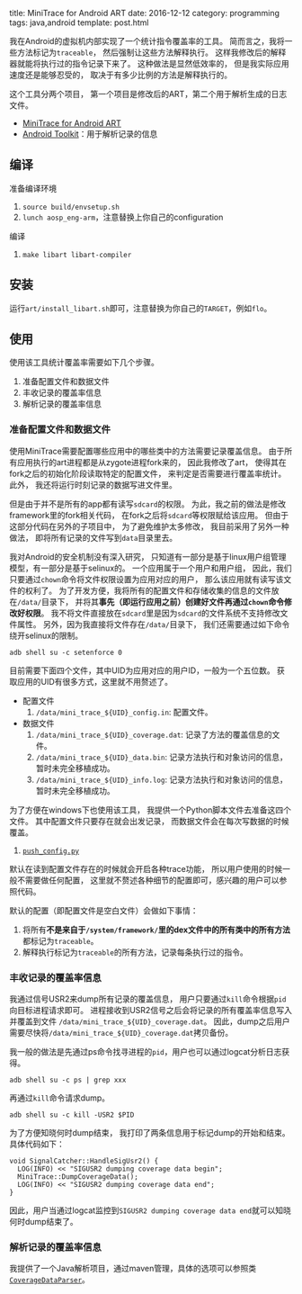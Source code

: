 title: MiniTrace for Android ART
date: 2016-12-12
category: programming
tags: java,android
template: post.html


我在Android的虚拟机内部实现了一个统计指令覆盖率的工具。
简而言之，我将一些方法标记为`traceable`，
然后强制让这些方法解释执行。
这样我修改后的解释器就能将执行过的指令记录下来了。
这种做法是显然低效率的，
但是我实际应用速度还是能够忍受的，
取决于有多少比例的方法是解释执行的。



这个工具分两个项目，
第一个项目是修改后的ART，第二个用于解析生成的日志文件。

* [MiniTrace for Android ART](https://bitbucket.org/txgu/mini-tracing-art6)
* [Android Toolkit](https://bitbucket.org/txgu/android-toolkit)：用于解析记录的信息



## 编译

准备编译环境

1. `source build/envsetup.sh`
2. `lunch aosp_eng-arm`，注意替换上你自己的configuration

编译

1. `make libart libart-compiler`

## 安装

运行`art/install_libart.sh`即可，注意替换为你自己的`TARGET`，例如`flo`。

## 使用

使用该工具统计覆盖率需要如下几个步骤。

1. 准备配置文件和数据文件
2. 丰收记录的覆盖率信息
3. 解析记录的覆盖率信息

### 准备配置文件和数据文件

使用MiniTrace需要配置哪些应用中的哪些类中的方法需要记录覆盖信息。
由于所有应用执行的art进程都是从zygote进程fork来的，
因此我修改了art，
使得其在fork之后的初始化阶段读取特定的配置文件，
来判定是否需要进行覆盖率统计。
此外， 我还将运行时刻记录的数据写进文件里。

但是由于并不是所有的app都有读写`sdcard`的权限。
为此，我之前的做法是修改framework里的fork相关代码，
在fork之后将`sdcard`等权限赋给该应用。
但由于这部分代码在另外的子项目中，
为了避免维护太多修改，
我目前采用了另外一种做法，
即将所有记录的文件写到`data`目录里去。

我对Android的安全机制没有深入研究，
只知道有一部分是基于linux用户组管理模型，有一部分是基于selinux的。
一个应用属于一个用户和用户组，
因此，我们只要通过`chown`命令将文件权限设置为应用对应的用户，
那么该应用就有读写该文件的权利了。
为了开发方便，我将所有的配置文件和存储收集的信息的文件放在`/data/`目录下，
并将其**事先（即运行应用之前）创建好文件再通过`chown`命令修改好权限**。
我不将文件直接放在`sdcard`里是因为`sdcard`的文件系统不支持修改文件属性。
另外，因为我直接将文件存在`/data/`目录下，
我们还需要通过如下命令绕开selinux的限制。

~~~
adb shell su -c setenforce 0
~~~

目前需要下面四个文件，其中UID为应用对应的用户ID，一般为一个五位数。
获取应用的UID有很多方式，这里就不用赘述了。

* 配置文件
    1. `/data/mini_trace_${UID}_config.in`: 配置文件。
* 数据文件
    1. `/data/mini_trace_${UID}_coverage.dat`: 记录了方法的覆盖信息的文件。
    2. `/data/mini_trace_${UID}_data.bin`: 记录方法执行和对象访问的信息，暂时未完全移植成功。
    3. `/data/mini_trace_${UID}_info.log`: 记录方法执行和对象访问的信息，暂时未完全移植成功。

为了方便在windows下也使用该工具，
我提供一个Python脚本文件去准备这四个文件。
其中配置文件只要存在就会出发记录，
而数据文件会在每次写数据的时候覆盖。

1. [`push_config.py`](https://bitbucket.org/txgu/android-toolkit/src/master/minitrace/scripts/push_config.py?at=master&fileviewer=file-view-default)


默认在读到配置文件存在的时候就会开启各种trace功能，
所以用户使用的时候一般不需要做任何配置，
这里就不赘述各种细节的配置即可，感兴趣的用户可以参照代码。

默认的配置（即配置文件是空白文件）会做如下事情：

1. 将所有**不是来自于`/system/framework/`**里的dex文件中的**所有类中的所有方法**都标记为`traceable`。
2. 解释执行标记为`traceable`的所有方法，记录每条执行过的指令。

### 丰收记录的覆盖率信息

我通过信号USR2来dump所有记录的覆盖信息，
用户只要通过`kill`命令根据`pid`向目标进程请求即可。
进程接收到USR2信号之后会将记录的所有覆盖率信息写入并覆盖到文件
`/data/mini_trace_${UID}_coverage.dat`。
因此，dump之后用户需要尽快将`/data/mini_trace_${UID}_coverage.dat`拷贝备份。

我一般的做法是先通过ps命令找寻进程的`pid`，用户也可以通过logcat分析日志获得。

~~~
adb shell su -c ps | grep xxx
~~~

再通过`kill`命令请求dump。

~~~
adb shell su -c kill -USR2 $PID
~~~

为了方便知晓何时dump结束，
我打印了两条信息用于标记dump的开始和结束。
具体代码如下：

~~~
void SignalCatcher::HandleSigUsr2() {
  LOG(INFO) << "SIGUSR2 dumping coverage data begin";
  MiniTrace::DumpCoverageData();
  LOG(INFO) << "SIGUSR2 dumping coverage data end";
}
~~~

因此，用户当通过logcat监控到`SIGUSR2 dumping coverage data end`就可以知晓何时dump结束了。


### 解析记录的覆盖率信息

我提供了一个Java解析项目，通过maven管理，具体的选项可以参照类[`CoverageDataParser`](https://bitbucket.org/txgu/android-toolkit/src/master/minitrace/minitrace/src/main/java/org/javelus/minitrace/android/coverage/CoverageDataParser.java?at=master&fileviewer=file-view-default)。


